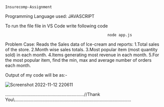                                                                   Insurecomp-Assignment

Programming Language used: JAVASCRIPT

To run the file file in VS Code write following code 

                                                  node app.js

Problem Case: Reads the Sales data of Ice-cream and reports:
1.Total sales of the store.
2.Month wise sales totals.
3.Most popular item (most quantity sold) in each month.
4.Items generating most revenue in each month.
5.For the most popular item, find the min, max and average number of orders each month.

Output of my code will be as:-

![Screenshot 2022-11-12 220611](https://user-images.githubusercontent.com/102608955/201484554-cd11682e-10ee-48b0-be7e-350273c9155e.jpg)


...............................................................//Thank You\\.............................................................................................
